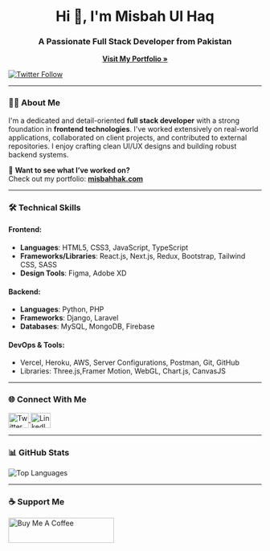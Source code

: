 <h1 align="center">Hi 👋, I'm Misbah Ul Haq</h1>
<h3 align="center">A Passionate Full Stack Developer from Pakistan</h3>

<p align="center">
  <a href="https://misbahhak.com" target="_blank"><strong>Visit My Portfolio »</strong></a>
</p>

<p align="left"> 
  <a href="https://x.com/MMisbahUlHaq1" target="_blank">
    <img src="https://img.shields.io/twitter/follow/misbahulhaq1?logo=twitter&style=for-the-badge" alt="Twitter Follow" />
  </a>
</p>

---

### 👨‍💻 About Me

I'm a dedicated and detail-oriented **full stack developer** with a strong foundation in **frontend technologies**. I've worked extensively on real-world applications, collaborated on client projects, and contributed to external repositories. I enjoy crafting clean UI/UX designs and building robust backend systems.

📌 **Want to see what I’ve worked on?**  
Check out my portfolio: [**misbahhak.com**](https://misbahhak.com)

---

### 🛠️ Technical Skills

#### Frontend:
- **Languages**: HTML5, CSS3, JavaScript, TypeScript
- **Frameworks/Libraries**: React.js, Next.js, Redux, Bootstrap, Tailwind CSS, SASS
- **Design Tools**: Figma, Adobe XD

#### Backend:
- **Languages**: Python, PHP
- **Frameworks**: Django, Laravel
- **Databases**: MySQL, MongoDB, Firebase

#### DevOps & Tools:
- Vercel, Heroku, AWS, Server Configurations, Postman, Git, GitHub
- Libraries: Three.js,Framer Motion, WebGL, Chart.js, CanvasJS

---

### 🌐 Connect With Me

<p align="left">
  <a href="https://x.com/MMisbahUlHaq1" target="_blank">
    <img align="center" src="https://raw.githubusercontent.com/rahuldkjain/github-profile-readme-generator/master/src/images/icons/Social/twitter.svg" alt="Twitter" height="30" width="40" />
  </a>
  <a href="https://www.linkedin.com/in/misbah-hak/" target="_blank">
    <img align="center" src="https://cdn.jsdelivr.net/gh/devicons/devicon/icons/linkedin/linkedin-original.svg" alt="LinkedIn" height="30" width="40" />
  </a>
</p>

---

### 📊 GitHub Stats

<p>
  <img align="center" src="https://github-readme-stats.vercel.app/api/top-langs?username=misbahhak&show_icons=true&locale=en&layout=compact" alt="Top Languages" />
</p>

---

### ☕ Support Me

<p>
  <a href="https://www.buymeacoffee.com/misbahhak" target="_blank">
    <img src="https://cdn.buymeacoffee.com/buttons/v2/default-yellow.png" height="50" width="210" alt="Buy Me A Coffee" />
  </a>
</p>
